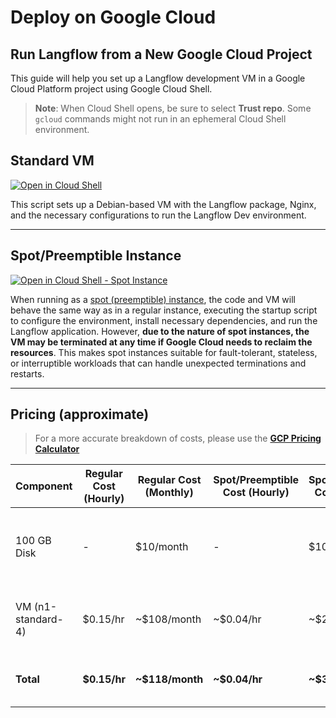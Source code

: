 # Deploy on Google Cloud

## Run Langflow from a New Google Cloud Project

This guide will help you set up a Langflow development VM in a Google Cloud Platform project using Google Cloud Shell.

> **Note**: When Cloud Shell opens, be sure to select **Trust repo**. Some `gcloud` commands might not run in an ephemeral Cloud Shell environment.


## Standard VM 
[![Open in Cloud Shell](https://gstatic.com/cloudssh/images/open-btn.svg)](https://console.cloud.google.com/cloudshell/open?git_repo=https://github.com/logspace-ai/langflow&working_dir=scripts&shellonly=true&tutorial=walkthroughtutorial.md)

This script sets up a Debian-based VM with the Langflow package, Nginx, and the necessary configurations to run the Langflow Dev environment.

---

## Spot/Preemptible Instance

[![Open in Cloud Shell - Spot Instance](https://gstatic.com/cloudssh/images/open-btn.svg)](https://console.cloud.google.com/cloudshell/open?git_repo=https://github.com/genome21/langflow&working_dir=scripts&shellonly=true&tutorial=walkthroughtutorial_spot.md)

When running as a [spot (preemptible) instance](https://cloud.google.com/compute/docs/instances/preemptible), the code and VM will behave the same way as in a regular instance, executing the startup script to configure the environment, install necessary dependencies, and run the Langflow application. However, **due to the nature of spot instances, the VM may be terminated at any time if Google Cloud needs to reclaim the resources**. This makes spot instances suitable for fault-tolerant, stateless, or interruptible workloads that can handle unexpected terminations and restarts.

---

## Pricing (approximate)
> For a more accurate breakdown of costs, please use the [**GCP Pricing Calculator**](https://cloud.google.com/products/calculator)


| Component      | Regular Cost (Hourly) | Regular Cost (Monthly) | Spot/Preemptible Cost (Hourly) | Spot/Preemptible Cost (Monthly) | Notes |
| -------------- | --------------------- | ---------------------- | ------------------------------ | ------------------------------- | ----- |
| 100 GB Disk    | -                     | $10/month              | -                              | $10/month                        | Disk cost remains the same for both regular and Spot/Preemptible VMs |
| VM (n1-standard-4) | $0.15/hr        | ~$108/month            | ~$0.04/hr                      | ~$29/month                       | The VM cost can be significantly reduced using a Spot/Preemptible instance |
| **Total**          | **$0.15/hr**         | **~$118/month**        | **~$0.04/hr**                  | **~$39/month**                  | Total costs for running the VM and disk 24/7 for an entire month |
